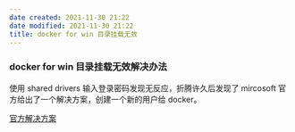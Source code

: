 ```yaml
---
date created: 2021-11-30 21:22
date modified: 2021-11-30 21:22
title: docker for win 目录挂载无效
---
```

### docker for win 目录挂载无效解决办法

使用 shared drivers 输入登录密码发现无反应，折腾许久后发现了 mircosoft 官方给出了一个解决方案，创建一个新的用户给 docker。

[官方解决方案](https://blogs.msdn.microsoft.com/stevelasker/2016/06/14/configuring-docker-for-windows-volumes/)

